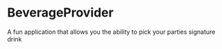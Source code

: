 # BeverageProvider
A fun application that allows you the ability to pick your parties signature drink
